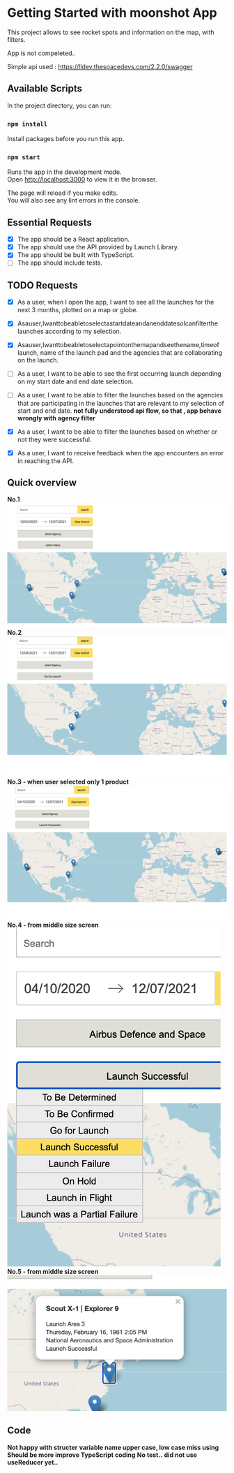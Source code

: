# Getting Started with moonshot App

This project allows to see rocket spots and information on the map, with filters.

App is not compeleted..

Simple api used :
https://lldev.thespacedevs.com/2.2.0/swagger

## Available Scripts

In the project directory, you can run:

### `npm install`

Install packages before you run this app.

### `npm start`

Runs the app in the development mode.\
Open [http://localhost:3000](http://localhost:3000) to view it in the browser.

The page will reload if you make edits.\
You will also see any lint errors in the console.

## Essential Requests

- [x] The app should be a React application.
- [x] The app should use the API provided by Launch Library.
- [x] The app should be built with TypeScript.
- [ ] The app should include tests.

## TODO Requests

- [x] As a user, when I open the app, I want to see all the launches for the next 3 months, plotted on a map or globe.

- [x] Asauser,IwanttobeabletoselectastartdateandanenddatesoIcanfilterthe launches according to my selection.

- [x] Asauser,Iwanttobeabletoselectapointonthemapandseethename,timeof launch, name of the launch pad and the agencies that are collaborating on the launch.

- [ ] As a user, I want to be able to see the first occurring launch depending on my start date and end date selection.

- [ ] As a user, I want to be able to filter the launches based on the agencies that are participating in the launches that are relevant to my selection of start and end date.
      **not fully understood api flow, so that , app behave wrongly with agency filter**

- [x] As a user, I want to be able to filter the launches based on whether or not they were successful.

- [x] As a user, I want to receive feedback when the app encounters an error in reaching the API.

## Quick overview

**No.1**
![Screenshot](overview1.png)
**No.2**
![Screenshot](overview2.png)
**No.3 - when user selected only 1 product**
![Screenshot](overview3.png)
**No.4 - from middle size screen**
![Screenshot](overview4.png)
**No.5 - from middle size screen**
![Screenshot](overview5.png)

## Code

**Not happy with structer**
**variable name upper case, low case miss using**
**Should be more improve TypeScript coding**
**No test..**
**did not use useReducer yet..**
